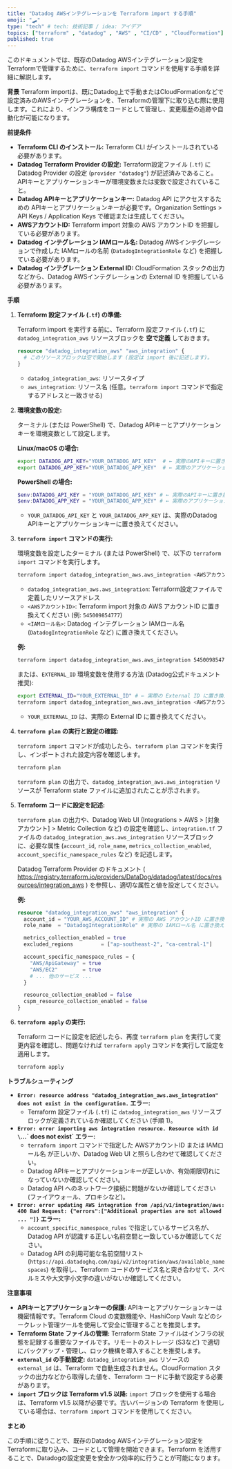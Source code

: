 ```yaml
---
title: "Datadog AWSインテグレーションを Terraform import する手順"
emoji: "🛹"
type: "tech" # tech: 技術記事 / idea: アイデア
topics: ["terraform" , "datadog" , "AWS" , "CI/CD" , "CloudFormation"]
published: true
---
```


このドキュメントでは、既存のDatadog AWSインテグレーション設定をTerraformで管理するために、`terraform import` コマンドを使用する手順を詳細に解説します。

**背景**
Terraform importは、既にDatadog上で手動またはCloudFormationなどで設定済みのAWSインテグレーションを、Terraformの管理下に取り込む際に使用します。これにより、インフラ構成をコードとして管理し、変更履歴の追跡や自動化が可能になります。

**前提条件**

* **Terraform CLI のインストール:** Terraform CLI がインストールされている必要があります。
* **Datadog Terraform Provider の設定:** Terraform設定ファイル (`.tf`) に Datadog Provider の設定 (`provider "datadog"`) が記述済みであること。APIキーとアプリケーションキーが環境変数または変数で設定されていること。
* **Datadog APIキーとアプリケーションキー:** Datadog API にアクセスするための APIキーとアプリケーションキーが必要です。Organization Settings > API Keys / Application Keys で確認または生成してください。
* **AWSアカウントID:** Terraform import 対象の AWS アカウントID を把握している必要があります。
* **Datadog インテグレーション IAMロール名:** Datadog AWSインテグレーションで作成した IAMロールの名前 (`DatadogIntegrationRole` など) を把握している必要があります。
* **Datadog インテグレーション External ID:** CloudFormation スタックの出力などから、Datadog AWSインテグレーションの External ID を把握している必要があります。

**手順**

1. **Terraform 設定ファイル (`.tf`) の準備:**

   Terraform import を実行する前に、Terraform 設定ファイル (`.tf`) に `datadog_integration_aws` リソースブロックを **空で定義** しておきます。

   ```terraform
   resource "datadog_integration_aws" "aws_integration" {
     # このリソースブロックは空で開始します (設定は import 後に記述します)。
   }
   ```

   * `datadog_integration_aws`: リソースタイプ
   * `aws_integration`: リソース名 (任意。`terraform import` コマンドで指定するアドレスと一致させる)

2. **環境変数の設定:**

   ターミナル (または PowerShell) で、Datadog APIキーとアプリケーションキーを環境変数として設定します。

   **Linux/macOS の場合:**

   ```bash
   export DATADOG_API_KEY="YOUR_DATADOG_API_KEY"  # ← 実際のAPIキーに置き換え
   export DATADOG_APP_KEY="YOUR_DATADOG_APP_KEY"  # ← 実際のアプリケーションキーに置き換え
   ```

   **PowerShell の場合:**

   ```powershell
   $env:DATADOG_API_KEY = "YOUR_DATADOG_API_KEY" # ← 実際のAPIキーに置き換え
   $env:DATADOG_APP_KEY = "YOUR_DATADOG_APP_KEY" # ← 実際のアプリケーションキーに置き換え
   ```

   * `YOUR_DATADOG_API_KEY` と `YOUR_DATADOG_APP_KEY` は、実際のDatadog APIキーとアプリケーションキーに置き換えてください。

3. **`terraform import` コマンドの実行:**

   環境変数を設定したターミナル (または PowerShell) で、以下の `terraform import` コマンドを実行します。

   ```bash
   terraform import datadog_integration_aws.aws_integration <AWSアカウントID>:<IAMロール名>
   ```

   * `datadog_integration_aws.aws_integration`: Terraform設定ファイルで定義したリソースアドレス
   * `<AWSアカウントID>`: Terraform import 対象の AWS アカウントID に置き換えてください (例: `545009854777`)
   * `<IAMロール名>`: Datadog インテグレーション IAMロール名 (`DatadogIntegrationRole` など) に置き換えてください。

   **例:**

   ```bash
   terraform import datadog_integration_aws.aws_integration 545009854777:DatadogIntegrationRole
   ```

   または、`EXTERNAL_ID` 環境変数を使用する方法 (Datadog公式ドキュメント推奨):

   ```bash
   export EXTERNAL_ID="YOUR_EXTERNAL_ID" # ← 実際の External ID に置き換え
   terraform import datadog_integration_aws.aws_integration <AWSアカウントID>:<IAMロール名>
   ```

   * `YOUR_EXTERNAL_ID` は、実際の External ID に置き換えてください。

4. **`terraform plan` の実行と設定の確認:**

   `terraform import` コマンドが成功したら、`terraform plan` コマンドを実行し、インポートされた設定内容を確認します。

   ```bash
   terraform plan
   ```

   `terraform plan` の出力で、`datadog_integration_aws.aws_integration` リソースが Terraform state ファイルに追加されたことが示されます。

5. **Terraform コードに設定を記述:**

   `terraform plan` の出力や、Datadog Web UI (Integrations > AWS > [対象アカウント] > Metric Collection など) の設定を確認し、`integration.tf` ファイルの `datadog_integration_aws.aws_integration` リソースブロックに、必要な属性 (`account_id`, `role_name`, `metrics_collection_enabled`, `account_specific_namespace_rules` など) を記述します。

   Datadog Terraform Provider のドキュメント ( https://registry.terraform.io/providers/DataDog/datadog/latest/docs/resources/integration_aws ) を参照し、適切な属性と値を設定してください。

   **例:**

   ```terraform
   resource "datadog_integration_aws" "aws_integration" {
     account_id = "YOUR_AWS_ACCOUNT_ID" # 実際の AWS アカウントID に置き換え
     role_name  = "DatadogIntegrationRole" # 実際の IAMロール名 に置き換え

     metrics_collection_enabled = true
     excluded_regions         = ["ap-southeast-2", "ca-central-1"]

     account_specific_namespace_rules = {
       "AWS/ApiGateway" = true
       "AWS/EC2"        = true
       # ... 他のサービス ...
     }

     resource_collection_enabled = false
     cspm_resource_collection_enabled = false
   }
   ```

6. **`terraform apply` の実行:**

   Terraform コードに設定を記述したら、再度 `terraform plan` を実行して変更内容を確認し、問題なければ `terraform apply` コマンドを実行して設定を適用します。

   ```bash
   terraform apply
   ```

**トラブルシューティング**

* **`Error: resource address "datadog_integration_aws.aws_integration" does not exist in the configuration.` エラー:**
    * Terraform 設定ファイル (`.tf`) に `datadog_integration_aws` リソースブロックが定義されているか確認してください (手順 1)。
* **`Error: error importing aws integration resource. Resource with id \`...\` does not exist` エラー:**
    * `terraform import` コマンドで指定した AWSアカウントID または IAMロール名 が正しいか、Datadog Web UI と照らし合わせて確認してください。
    * Datadog APIキーとアプリケーションキーが正しいか、有効期限切れになっていないか確認してください。
    * Datadog API へのネットワーク接続に問題がないか確認してください (ファイアウォール、プロキシなど)。
* **`Error: error updating AWS integration from /api/v1/integration/aws: 400 Bad Request: {"errors":["Additional properties are not allowed ... "]}` エラー:**
    * `account_specific_namespace_rules` で指定しているサービス名が、Datadog API が認識する正しい名前空間と一致しているか確認してください。
    * Datadog API の利用可能な名前空間リスト (`https://api.datadoghq.com/api/v2/integration/aws/available_namespaces`) を取得し、Terraform コードのサービス名と突き合わせて、スペルミスや大文字小文字の違いがないか確認してください。

**注意事項**

* **APIキーとアプリケーションキーの保護:** APIキーとアプリケーションキーは機密情報です。Terraform Cloud の変数機能や、HashiCorp Vault などのシークレット管理ツールを使用して安全に管理することを推奨します。
* **Terraform State ファイルの管理:** Terraform State ファイルはインフラの状態を記録する重要なファイルです。リモートのストレージ (S3など) で適切にバックアップ・管理し、ロック機構を導入することを推奨します。
* **`external_id` の手動設定:** `datadog_integration_aws` リソースの `external_id` は、Terraform で自動生成されません。CloudFormation スタックの出力などから取得した値を、Terraform コードに手動で設定する必要があります。
* **`import` ブロックは Terraform v1.5 以降:** `import` ブロックを使用する場合は、Terraform v1.5 以降が必要です。古いバージョンの Terraform を使用している場合は、`terraform import` コマンドを使用してください。

**まとめ**

この手順に従うことで、既存のDatadog AWSインテグレーション設定をTerraformに取り込み、コードとして管理を開始できます。Terraform を活用することで、Datadogの設定変更を安全かつ効率的に行うことが可能になります。
